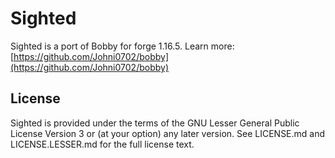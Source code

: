 # Sighted

Sighted is a port of Bobby for forge 1.16.5. Learn more: [https://github.com/Johni0702/bobby](https://github.com/Johni0702/bobby)

## License

Sighted is provided under the terms of the GNU Lesser General Public License Version 3 or (at your option) any later version.
See LICENSE.md and LICENSE.LESSER.md for the full license text.
